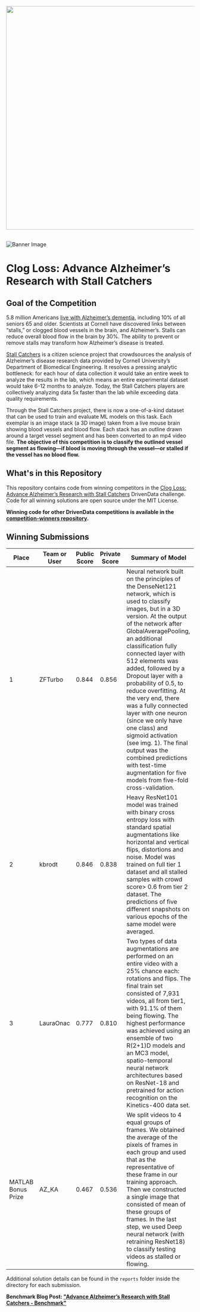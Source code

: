[<img src='https://s3.amazonaws.com/drivendata-public-assets/logo-white-blue.png' width='600'>](https://www.drivendata.org/)
<br><br>

![Banner Image](https://www.drivendata.co/images/stallcatchers-vessels.jpg)

# Clog Loss: Advance Alzheimer’s Research with Stall Catchers

## Goal of the Competition

5.8 million Americans [live with Alzheimer’s dementia](https://www.alz.org/alzheimers-dementia/facts-figures), including 10% of all seniors 65 and older. Scientists at Cornell have discovered links between “stalls,” or clogged blood vessels in the brain, and Alzheimer’s. Stalls can reduce overall blood flow in the brain by 30%. The ability to prevent or remove stalls may transform how Alzheimer’s disease is treated.

[Stall Catchers](https://stallcatchers.com/main) is a citizen science project that crowdsources the analysis of Alzheimer’s disease research data provided by Cornell University’s Department of Biomedical Engineering. It resolves a pressing analytic bottleneck: for each hour of data collection it would take an entire week to analyze the results in the lab, which means an entire experimental dataset would take 6-12 months to analyze. Today, the Stall Catchers players are collectively analyzing data 5x faster than the lab while exceeding data quality requirements.

Through the Stall Catchers project, there is now a one-of-a-kind dataset that can be used to train and evaluate ML models on this task. Each exemplar is an image stack (a 3D image) taken from a live mouse brain showing blood vessels and blood flow. Each stack has an outline drawn around a target vessel segment and has been converted to an mp4 video file. **The objective of this competition is to classify the outlined vessel segment as flowing—if blood is moving through the vessel—or stalled if the vessel has no blood flow.**

## What's in this Repository

This repository contains code from winning competitors in the [Clog Loss: Advance Alzheimer’s Research with Stall Catchers](https://www.drivendata.org/competitions/65/clog-loss-alzheimers-research/) DrivenData challenge. Code for all winning solutions are open source under the MIT License.

**Winning code for other DrivenData competitions is available in the [competition-winners repository](https://github.com/drivendataorg/competition-winners).**

## Winning Submissions

Place | Team or User | Public Score | Private Score | Summary of Model
----- | ------------ | ---   | ---   | ---
1     | ZFTurbo      | 0.844 | 0.856 | Neural network built on the principles of the DenseNet121 network, which is used to classify images, but in a 3D version. At the output of the network after GlobalAveragePooling, an additional classification fully connected layer with 512 elements was added, followed by a Dropout layer with a probability of 0.5, to reduce overfitting. At the very end, there was a fully connected layer with one neuron (since we only have one class) and sigmoid activation (see img. 1). The final output was the combined predictions with test-time augmentation for five models from five-fold cross-validation.
2     | kbrodt       | 0.846 | 0.838 | Heavy ResNet101 model was trained with binary cross entropy loss with standard spatial augmentations like horizontal and vertical flips, distortions and noise. Model was trained on full tier 1 dataset and all stalled samples with crowd score> 0.6 from tier 2 dataset. The predictions of five different snapshots on various epochs of the same model were averaged.
3     | LauraOnac    | 0.777 | 0.810 | Two types of data augmentations are performed on an entire video with a 25% chance each: rotations and flips. The final train set consisted of 7,931 videos, all from tier1, with 91.1% of them being flowing. The highest performance was achieved using an ensemble of two R(2+1)D models and an MC3 model, spatio-temporal neural network architectures based on ResNet-18 and pretrained for action recognition on the Kinetics-400 data set.
MATLAB Bonus Prize | AZ_KA        | 0.467 | 0.536 | We split videos to 4 equal groups of frames. We obtained the average of the pixels of frames in each group and used that as the representative of these frame in our training approach. Then we constructed a single image that consisted of mean of these groups of frames. In the last step, we used Deep neural network (with retraining ResNet18) to classify testing videos as stalled or flowing.

Additional solution details can be found in the `reports` folder inside the directory for each submission.

**Benchmark Blog Post: ["Advance Alzheimer’s Research with Stall Catchers - Benchmark"](https://www.drivendata.co/blog/stall-catchers-alzheimers-benchmark/)**
